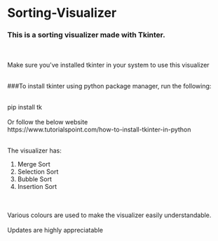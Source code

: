 # Sorting-Visualizer
<h3> This is a sorting visualizer made with Tkinter. </h3>
<br>
<br>
Make sure you've installed tkinter in your system to use this visualizer
<br>

<br>###To install tkinter using python package manager, run the following:</br>

<br>
pip install tk 
<br>
<br> 
Or follow the below website <br>
https://www.tutorialspoint.com/how-to-install-tkinter-in-python

<br>
<br>

The visualizer has: <br>
1) Merge Sort <br>
2) Selection Sort <br>
3) Bubble Sort <br>
4) Insertion Sort
<br>
<br>
Various colours are used to make the visualizer easily understandable.
<br>
<br>
Updates are highly appreciatable
<br>

